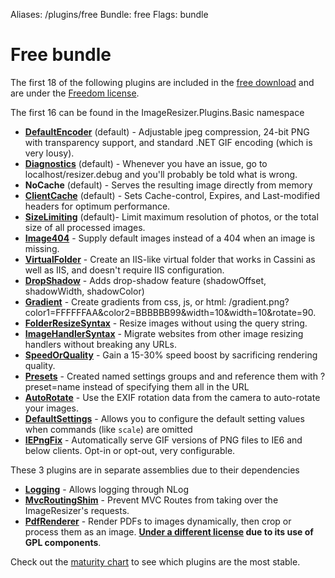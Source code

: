 Aliases: /plugins/free
Bundle: free
Flags: bundle

# Free bundle

The first 18 of the following plugins are included in the [free download](/download) and are under the [Freedom license](/licenses/freedom).

The first 16 can be found in the ImageResizer.Plugins.Basic namespace

* **[DefaultEncoder](/plugins/defaultencoder)** (default) - Adjustable jpeg compression, 24-bit PNG with transparency support, and standard .NET GIF encoding (which is very lousy).
* **[Diagnostics](/plugins/diagnostics)** (default) - Whenever you have an issue, go to localhost/resizer.debug and you'll probably be told what is wrong.
* **NoCache** (default) - Serves the resulting image directly from memory
* **[ClientCache](/plugins/clientcache)** (default) - Sets Cache-control, Expires, and Last-modified headers for optimum performance.
* **[SizeLimiting](/plugins/sizelimiting)** (default)- Limit maximum resolution of photos, or the total size of all processed images.
* **[Image404](/plugins/image404)** - Supply default images instead of a 404 when an image is missing. 
* **[VirtualFolder](/plugins/virtualfolder)** - Create an IIS-like virtual folder that works in Cassini as well as IIS, and doesn't require IIS configuration.
* **[DropShadow](/plugins/dropshadow)** - Adds drop-shadow feature (shadowOffset, shadowWidth, shadowColor)
* **[Gradient](/plugins/gradient)** - Create gradients from css, js, or html: /gradient.png?color1=FFFFFFAA&color2=BBBBBB99&width=10&width=10&rotate=90.
* **[FolderResizeSyntax](/plugins/folderresizesyntax)** - Resize images without using the query string.
* **[ImageHandlerSyntax](/plugins/imagehandlersyntax)** - Migrate websites from other image resizing handlers without breaking any URLs.
* **[SpeedOrQuality](/plugins/speedorquality)** - Gain a 15-30% speed boost by sacrificing rendering quality.
* **[Presets](/plugins/presets)** - Created named settings groups and and reference them with ?preset=name instead of specifying them all in the URL
* **[AutoRotate](/plugins/autorotate)** - Use the EXIF rotation data from the camera to auto-rotate your images.
* **[DefaultSettings](/plugins/defaultsettings)** - Allows you to configure the default setting values when commands (like `scale`) are omitted
* **[IEPngFix](/plugins/iepngfix)** - Automatically serve GIF versions of PNG files to IE6 and below clients. Opt-in or opt-out, very configurable.

These 3 plugins are in separate assemblies due to their dependencies

* **[Logging](/plugins/logging)** - Allows logging through NLog
* **[MvcRoutingShim](/plugins/mvcroutingshim)** - Prevent MVC Routes from taking over the ImageResizer's requests.
* **[PdfRenderer](/plugins/pdfrenderer)** - Render PDFs to images dynamically, then crop or process them as an image. **[Under a different license](/licenses/pdfrenderer) due to its use of GPL components**.


Check out the [maturity chart](/plugins/maturity) to see which plugins are the most stable.